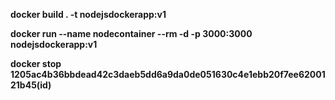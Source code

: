 **docker build . -t nodejsdockerapp:v1**


**docker run --name nodecontainer --rm -d -p 3000:3000 nodejsdockerapp:v1**


**docker stop 1205ac4b36bbdead42c3daeb5dd6a9da0de051630c4e1ebb20f7ee6200121b45(id)**
